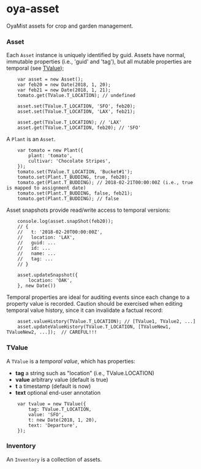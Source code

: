 # oya-asset
OyaMist assets for crop and garden management.

### Asset
Each `Asset` instance is uniquely identified by guid. 
Assets have normal, immutable properties (i.e., 'guid' and 'tag'),
but all mutable properties are temporal (see <a href="#TValue">TValue</a>);

```JS
    var asset = new Asset();
    var feb20 = new Date(2018, 1, 20);
    var feb21 = new Date(2018, 1, 21);
    tomato.get(TValue.T_LOCATION); // undefined

    asset.set(TValue.T_LOCATION, 'SFO', feb20);
    asset.set(TValue.T_LOCATION, 'LAX', feb21);

    asset.get(TValue.T_LOCATION); // 'LAX'
    asset.get(TValue.T_LOCATION, feb20); // 'SFO'
```

A `Plant` is an `Asset`.

```JS
    var tomato = new Plant({
        plant: 'tomato',
        cultivar: 'Chocolate Stripes',
    });
    tomato.set(TValue.T_LOCATION, 'Bucket#1');
    tomato.set(Plant.T_BUDDING, true, feb20);
    tomato.get(Plant.T_BUDDING); // 2018-02-21T00:00:00Z (i.e., true is mapped to assignment date)
    tomato.set(Plant.T_BUDDING, false, feb21);
    tomato.get(Plant.T_BUDDING); // false
```

Asset snapshots provide read/write access to temporal versions:

```JS
    console.log(asset.snapShot(feb20));
    // {
    //   t: '2018-02-20T00:00:00Z',
    //   location: 'LAX',
    //   guid: ...
    //   id: ...
    //   name: ...
    //   tag: ...
    // }

    asset.updateSnapshot({
        location: 'OAK',
    }, new Date())
```

Temporal properties are ideal for auditing events since each change to a property value is recorded.
Caution should be exercised when editing temporal value history, since it can invalidate a factual record:

```JS
    asset.valueHistory(TValue.T_LOCATION); // [TValue1, TValue2, ...] 
    asset.updateValueHistory(TValue.T_LOCATION, [TValueNew1, TValueNew2, ...]);  // CAREFUL!!!
```

### TValue
A `TValue` is a <i>temporal value</i>, which has properties:

* **tag** a string such as "location" (i.e., TValue.LOCATION)
* **value** arbitrary value (default is true)
* **t** a timestamp (default is now)
* **text** optional end-user annotation

```JS
    var tvalue = new TValue({
        tag: TValue.T_LOCATION,
        value: 'SFO',
        t: new Date(2018, 1, 20),
        text: 'Departure',
    });
```

### Inventory
An `Inventory` is a collection of assets.

